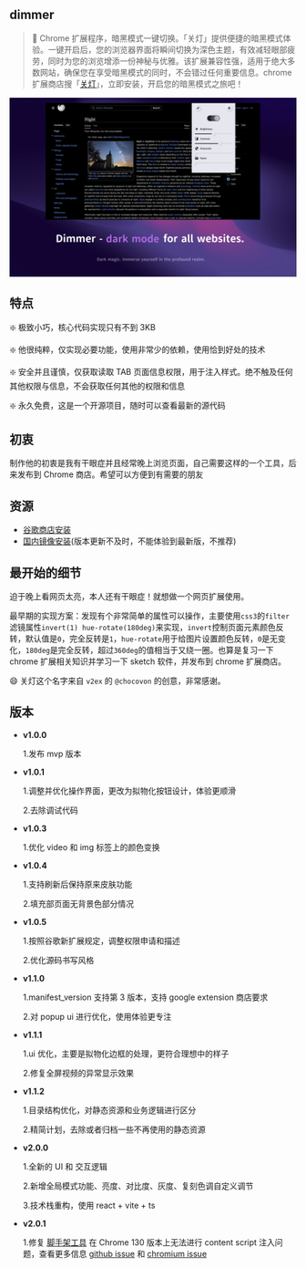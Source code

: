 ## dimmer

> 👋 Chrome 扩展程序，暗黑模式一键切换。「关灯」提供便捷的暗黑模式体验。一键开启后，您的浏览器界面将瞬间切换为深色主题，有效减轻眼部疲劳，同时为您的浏览增添一份神秘与优雅。该扩展兼容性强，适用于绝大多数网站，确保您在享受暗黑模式的同时，不会错过任何重要信息。chrome 扩展商店搜「[关灯](https://chromewebstore.google.com/detail/lights-off%E5%85%B3%E7%81%AF/dnidbhhpcjgffjophhebfelbcnonoclh)」，立即安装，开启您的暗黑模式之旅吧！

<div style='display: flex;align-items: center;justify-content: center;'><img width='800px' src='./readme/imgs/intro-2.jpg' style='border: 1px solid transparent;' alt='example'/></div>

## 特点

❇️ 极致小巧，核心代码实现只有不到 3KB <br/>

❇️ 他很纯粹，仅实现必要功能，使用非常少的依赖，使用恰到好处的技术 <br/>

❇️ 安全并且谨慎，仅获取读取 TAB 页面信息权限，用于注入样式。绝不触及任何其他权限与信息，不会获取任何其他的权限和信息 <br/>

❇️ 永久免费，这是一个开源项目，随时可以查看最新的源代码 <br/>

## 初衷

制作他的初衷是我有干眼症并且经常晚上浏览页面，自己需要这样的一个工具，后来发布到 Chrome 商店。希望可以方便到有需要的朋友 <br/>

## 资源

- [谷歌商店安装](https://chromewebstore.google.com/detail/lights-off%E5%85%B3%E7%81%AF/dnidbhhpcjgffjophhebfelbcnonoclh)
- [国内镜像安装](https://www.ilovechrome.com/extension/dnidbhhpcjgffjophhebfelbcnonoclh)(版本更新不及时，不能体验到最新版，不推荐)

## 最开始的细节

迫于晚上看网页太亮，本人还有干眼症！就想做一个网页扩展使用。

最早期的实现方案：发现有个非常简单的属性可以操作，主要使用`css3`的`filter`滤镜属性`invert(1) hue-rotate(180deg)`来实现，`invert`控制页面元素颜色反转，默认值是`0`，完全反转是`1`，`hue-rotate`用于给图片设置颜色反转，`0`是无变化，`180deg`是完全反转，超过`360deg`的值相当于又绕一圈。也算是复习一下 chrome 扩展相关知识并学习一下 sketch 软件，并发布到 chrome 扩展商店。

😄 关灯这个名字来自 `v2ex` 的 `@chocovon` 的创意，非常感谢。

## 版本

- **v1.0.0**

  1.发布 mvp 版本

- **v1.0.1**

  1.调整并优化操作界面，更改为拟物化按钮设计，体验更顺滑

  2.去除调试代码

- **v1.0.3**

  1.优化 video 和 img 标签上的颜色变换

- **v1.0.4**

  1.支持刷新后保持原来皮肤功能

  2.填充部页面无背景色部分情况

- **v1.0.5**

  1.按照谷歌新扩展规定，调整权限申请和描述

  2.优化源码书写风格

- **v1.1.0**

  1.manifest_version 支持第 3 版本，支持 google extension 商店要求

  2.对 popup ui 进行优化，使用体验更专注

- **v1.1.1**

  1.ui 优化，主要是拟物化边框的处理，更符合理想中的样子

  2.修复全屏视频的异常显示效果

- **v1.1.2**

  1.目录结构优化，对静态资源和业务逻辑进行区分

  2.精简计划，去除或者归档一些不再使用的静态资源

- **v2.0.0**

  1.全新的 UI 和 交互逻辑

  2.新增全局模式功能、亮度、对比度、灰度、复刻色调自定义调节

  3.技术栈重构，使用 react + vite + ts

- **v2.0.1**

  1.修复 [脚手架工具](https://github.com/guocaoyi/create-chrome-ext) 在 Chrome 130 版本上无法进行 content script 注入问题，查看更多信息 [github issue](https://github.com/crxjs/chrome-extension-tools/issues/918) 和 [chromium issue](https://issues.chromium.org/issues/363027634?pli=1)
